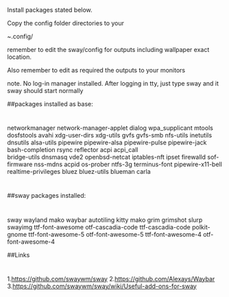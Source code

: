 


Install packages stated below.

Copy the config folder directories to your

~.config/ 

remember to edit the sway/config for outputs including wallpaper exact location.

Also remember to edit as required the outputs to your monitors


note. No log-in manager installed. After logging in tty, just type sway and it sway should start normally

##packages installed as base:
#
networkmanager 
network-manager-applet 
dialog 
wpa_supplicant 
mtools 
dosfstools 
avahi 
xdg-user-dirs 
xdg-utils 
gvfs 
gvfs-smb 
nfs-utils 
inetutils 
dnsutils 
alsa-utils 
pipewire 
pipewire-alsa 
pipewire-pulse 
pipewire-jack 
bash-completion 
rsync 
reflector 
acpi 
acpi_call  
bridge-utils 
dnsmasq 
vde2 
openbsd-netcat 
iptables-nft 
ipset 
firewalld 
sof-firmware 
nss-mdns 
acpid 
os-prober 
ntfs-3g 
terminus-font
pipewire-x11-bell 
realtime-privileges 
bluez 
bluez-utils 
blueman
carla
#
##sway packages installed:
#
sway
wayland
mako
waybar
autotiling
kitty
mako
grim
grimshot
slurp
swayimg
ttf-font-awesome
otf-cascadia-code
ttf-cascadia-code 
polkit-gnome
ttf-font-awesome-5
otf-font-awesome-5
ttf-font-awesome-4
otf-font-awesome-4

##Links
#
1.https://github.com/swaywm/sway
2.https://github.com/Alexays/Waybar
3.https://github.com/swaywm/sway/wiki/Useful-add-ons-for-sway
